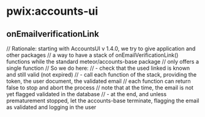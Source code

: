 # pwix:accounts-ui

## onEmailverificationLink

// Rationale: starting with AccountsUI v 1.4.0, we try to give application and other packages
//  a way to have a stack of onEmailVerificationLink() functions while the standard meteor/accounts-base package
//  only offers a single function
// So we do here:
//  - check that the used linked is known and still valid (not expired)
//  - call each function of the stack, providing the token, the user document, the validated email
//      each function can return false to stop and abort the process
//      note that at the time, the email is not yet flagged validated in the database
//  - at the end, and unless prematurement stopped, let the accounts-base terminate, flagging the email as validated and logging in the user
